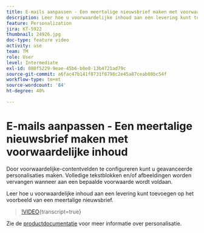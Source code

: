 ```yaml
---
title: E-mails aanpassen - Een meertalige nieuwsbrief maken met voorwaardelijke inhoud
description: Leer hoe u voorwaardelijke inhoud aan een levering kunt toevoegen op het voorbeeld van een meertalige nieuwsbrief.
feature: Personalization
jira: KT-5922
thumbnail: 24926.jpg
doc-type: feature video
activity: use
team: TM
role: User
level: Intermediate
exl-id: 080f5229-9eae-45b6-b0e0-13b4721ad79c
source-git-commit: a6fac47b141f8731f8798c2e45a87ceab08bc54f
workflow-type: tm+mt
source-wordcount: '84'
ht-degree: 40%

---
```


# E-mails aanpassen - Een meertalige nieuwsbrief maken met voorwaardelijke inhoud

Door voorwaardelijke-contentvelden te configureren kunt u geavanceerde personalisaties maken. Volledige tekstblokken en/of afbeeldingen worden vervangen wanneer aan een bepaalde voorwaarde wordt voldaan.

Leer hoe u voorwaardelijke inhoud aan een levering kunt toevoegen op het voorbeeld van een meertalige nieuwsbrief.

>[!VIDEO](https://video.tv.adobe.com/v/24926?quality=12&learn=on){transcript=true}

Zie de [productdocumentatie](https://experienceleague.adobe.com/docs/campaign-classic/using/sending-messages/personalizing-deliveries/about-personalization.html?lang=nl) voor meer informatie over personalisatie.
